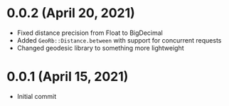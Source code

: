 # 0.0.2 (April 20, 2021)
- Fixed distance precision from Float to BigDecimal
- Added `GeoRb::Distance.between` with support for concurrent requests 
- Changed geodesic library to something more lightweight

# 0.0.1 (April 15, 2021)

- Initial commit